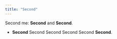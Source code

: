 ```yaml
---
title: "Second"
---
```


Second me: **Second** and **Second**.

- **Second** Second Second Second Second **Second**.
